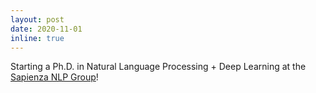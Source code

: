 ```yaml
---
layout: post
date: 2020-11-01 
inline: true
---
```


Starting a Ph.D. in Natural Language Processing + Deep Learning at the [Sapienza NLP Group](http://nlp.uniroma1.it)!
